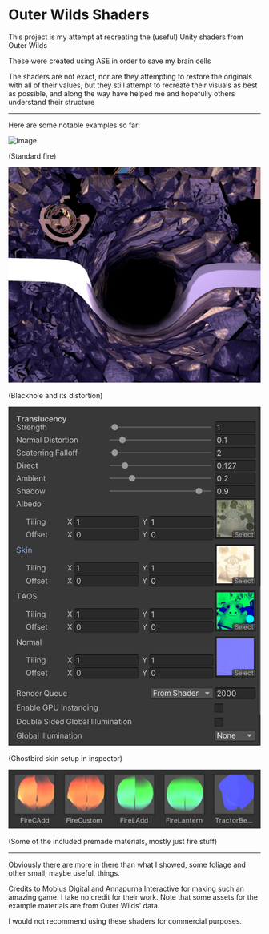 # Outer Wilds Shaders

This project is my attempt at recreating the (useful) Unity shaders from Outer Wilds

These were created using ASE in order to save my brain cells



The shaders are not exact, nor are they attempting to restore the originals with all of their values,
but they still attempt to recreate their visuals as best as possible, and along the way have helped me and hopefully others understand their structure

------------------------------------------

Here are some notable examples so far:

![Image](src/owFireEx.gif)

(Standard fire)

![Image](src/owBHEx.jpg)

(Blackhole and its distortion)

![Image](src/owGhostbirdSkinEx.jpg)

(Ghostbird skin setup in inspector)

![Image](src/owMatEx.jpg)

(Some of the included premade materials, mostly just fire stuff)

------------------------------------------

Obviously there are more in there than what I showed, some foliage and other small, maybe useful, things.


Credits to Mobius Digital and Annapurna Interactive for making such an amazing game.
I take no credit for their work.
Note that some assets for the example materials are from Outer Wilds' data.



I would not recommend using these shaders for commercial purposes. 